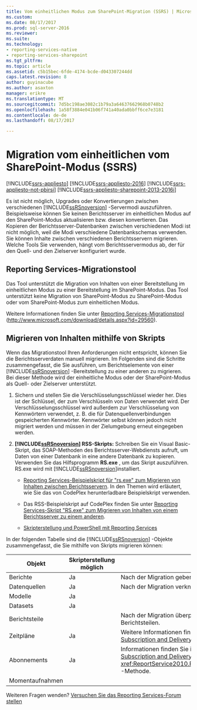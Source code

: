 ```yaml
---
title: Vom einheitlichen Modus zum SharePoint-Migration (SSRS) | Microsoft Docs
ms.custom: 
ms.date: 08/17/2017
ms.prod: sql-server-2016
ms.reviewer: 
ms.suite: 
ms.technology:
- reporting-services-native
- reporting-services-sharepoint
ms.tgt_pltfrm: 
ms.topic: article
ms.assetid: c5b15bec-6fde-4174-bcde-d043307244dd
caps.latest.revision: 8
author: guyinacube
ms.author: asaxton
manager: erikre
ms.translationtype: MT
ms.sourcegitcommit: 7d5bc198ae3082c1b79a3a64637662968b0748b2
ms.openlocfilehash: 1a58f3884e041b06f741a40ada0bbff6ce7e3181
ms.contentlocale: de-de
ms.lasthandoff: 08/17/2017

---
```

# <a name="native-to-sharepoint-migration-ssrs"></a>Migration vom einheitlichen vom SharePoint-Modus (SSRS)

[!INCLUDE[ssrs-appliesto](../../includes/ssrs-appliesto.md)] [!INCLUDE[ssrs-appliesto-2016](../../includes/ssrs-appliesto-2016.md)] [!INCLUDE[ssrs-appliesto-not-pbirsi](../../includes/ssrs-appliesto-not-pbirs.md)] [!INCLUDE[ssrs-appliesto-sharepoint-2013-2016i](../../includes/ssrs-appliesto-sharepoint-2013-2016.md)]

  Es ist nicht möglich, Upgrades oder Konvertierungen zwischen verschiedenen [!INCLUDE[ssRSnoversion](../../includes/ssrsnoversion-md.md)] -Servermodi auszuführen. Beispielsweise können Sie keinen Berichtsserver im einheitlichen Modus auf den SharePoint-Modus aktualisieren bzw. diesen konvertieren. Das Kopieren der Berichtsserver-Datenbanken zwischen verschiedenen Modi ist nicht möglich, weil die Modi verschiedene Datenbankschemas verwenden. Sie können Inhalte zwischen verschiedenen Berichtsservern migrieren. Welche Tools Sie verwenden, hängt vom Berichtsservermodus ab, der für den Quell- und den Zielserver konfiguriert wurde.  
  
##  <a name="bkmk_native_to_sharepoint"></a> Reporting Services-Migrationstool  
 Das Tool unterstützt die Migration von Inhalten von einer Bereitstellung im einheitlichen Modus zu einer Bereitstellung im SharePoint-Modus. Das Tool unterstützt keine Migration von SharePoint-Modus zu SharePoint-Modus oder vom SharePoint-Modus zum einheitlichen Modus.  
  
 Weitere Informationen finden Sie unter [Reporting Services-Migrationstool](http://www.microsoft.com/download/details.aspx?id=29560) (http://www.microsoft.com/download/details.aspx?id=29560).  
  
## <a name="use-script-to-migrate-content"></a>Migrieren von Inhalten mithilfe von Skripts  
 Wenn das Migrationstool Ihren Anforderungen nicht entspricht, können Sie die Berichtsserverdaten manuell migrieren. Im Folgenden sind die Schritte zusammengefasst, die Sie ausführen, um Berichtselemente von einer [!INCLUDE[ssRSnoversion](../../includes/ssrsnoversion-md.md)] -Bereitstellung zu einer anderen zu migrieren. Bei dieser Methode wird der einheitliche Modus oder der SharePoint-Modus als Quell- oder Zielserver unterstützt.  
  
1.  Sichern und stellen Sie die Verschlüsselungsschlüssel wieder her. Dies ist der Schlüssel, der zum Verschlüsseln von Daten verwendet wird. Der Verschlüsselungsschlüssel wird außerdem zur Verschlüsselung von Kennwörtern verwendet, z. B. die für Datenquellenverbindungen gespeicherten Kennwörter. Kennwörter selbst können jedoch nicht migriert werden und müssen in der Zielumgebung erneut eingegeben werden.  
  
2.  **[!INCLUDE[ssRSnoversion](../../includes/ssrsnoversion-md.md)] RSS-Skripts:** Schreiben Sie ein Visual Basic-Skript, das SOAP-Methoden des Berichtsserver-Webdiensts aufruft, um Daten von einer Datenbank in eine andere Datenbank zu kopieren. Verwenden Sie das Hilfsprogramm **RS.exe** , um das Skript auszuführen. RS.exe wird mit [!INCLUDE[ssRSnoversion](../../includes/ssrsnoversion-md.md)]installiert.  
  
    -   [Reporting Services-Beispielskript für "rs.exe" zum Migrieren von Inhalten zwischen Berichtsservern](../../reporting-services/tools/sample-reporting-services-rs-exe-script-to-copy-content-between-report-servers.md). In den Themen wird erläutert, wie Sie das von CodePlex herunterladbare Beispielskript verwenden.  
  
    -   Das RSS-Beispielskript auf CodePlex finden Sie unter [Reporting Services-Skript "RS.exe" zum Migrieren von Inhalten von einem Berichtsserver zu einem anderen](http://azuresql.codeplex.com/releases/view/115207).  
  
    -   [Skripterstellung und PowerShell mit Reporting Services](../../reporting-services/tools/scripting-and-powershell-with-reporting-services.md)  
  
 In der folgenden Tabelle sind die [!INCLUDE[ssRSnoversion](../../includes/ssrsnoversion-md.md)] -Objekte zusammengefasst, die Sie mithilfe von Skripts migrieren können:  
  
|Objekt|Skripterstellung möglich|Kommentare|  
|------------|---------------------|--------------|  
|Berichte|Ja|Nach der Migration geben Sie die Kennwörter für Datenquellen erneut ein.|  
|Datenquellen|Ja|Nach der Migration verknüpfen Sie Berichte erneut mit Datenquellen.|  
|Modelle|Ja||  
|Datasets|Ja||  
|Berichtsteile||Nach der Migration überprüfen oder aktualisieren Sie den Pfad zu den Berichtsteilen.|  
|Zeitpläne|Ja|Weitere Informationen finden Sie unter dem Thema zur ListSchedules-Methode [Subscription and Delivery Methods](../../reporting-services/report-server-web-service/methods/subscription-and-delivery-methods.md)|  
|Abonnements|Ja|Informationen finden Sie im Thema zur ListSubscriptions-Methode unter [Subscription and Delivery Methods](../../reporting-services/report-server-web-service/methods/subscription-and-delivery-methods.md) und im Thema zur <xref:ReportService2010.ReportingService2010.ChangeSubscriptionOwner%2A> -Methode.|  
|Momentaufnahmen|||

Weiteren Fragen wenden? [Versuchen Sie das Reporting Services-Forum stellen](http://go.microsoft.com/fwlink/?LinkId=620231)
